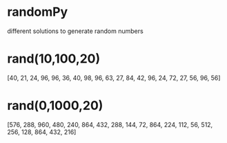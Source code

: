 # randomPy
different solutions to generate random numbers
# rand(10,100,20)
[40, 21, 24, 96, 96, 36, 40, 98, 96, 63, 27, 84, 42, 96, 24, 72, 27, 56, 96, 56]
# rand(0,1000,20)
[576, 288, 960, 480, 240, 864, 432, 288, 144, 72, 864, 224, 112, 56, 512, 256, 128, 864, 432, 216]
